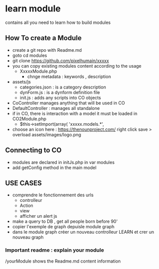 # learn module 
contains all you need to learn how to build modules

## How To create a Module
- create a git repo with Readme.md 
- goto cd modules
- git clone https://github.com/pixelhumain/xxxxx
- you can copy existing modules content according to the usage
    + XxxxxModule.php
        * chnge metadata : keywords , description
- assets/js
    + categories.json : is a category description
    + dynForm.js : is a dynform definition file
    + init.js : adds any scripts into CO objects
- CoController manages anything that will be used in CO 
- DefaultController : manages all standalone 
- if in CO, there is interaction with a model it must be loaded in CO2Module.php
    + $this->setImport(array(
            'xxxxx.models.*',
- choose an icon here : https://thenounproject.com/ right click save > overload assets/images/logo.png

## Connecting to CO 
- modules are declared in initJs.php in var modules
- add getConfig method in the main model 

## USE CASES
- comprendre le fonctionnement des urls 
    + controlleur
    + Action
    + view
    + afficher un alert js
- make a query to DB , get all people born before 90'
- copier l'exemple de graph depuisle module graph 
- dans le module graph créer un nouveau controlleur LEARN et crer un nouveau graph

### Important readme : explain your module
/yourModule shows the Readme.md content information
